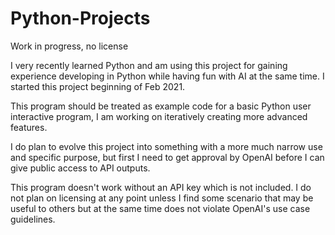 # Python-Projects
Work in progress, no license

I very recently learned Python and am using this project for gaining experience developing in Python while having fun with AI at the same time. I started this project 
beginning of Feb 2021.

This program should be treated as example code for a basic Python user interactive program, I am working on iteratively creating more advanced features.

I do plan to evolve this project into something with a more much narrow use and specific purpose, but first I need to get approval by OpenAI before 
I can give public access to API outputs.

This program doesn't work without an API key which is not included. I do not plan on licensing at any point unless I find some scenario
that may be useful to others but at the same time does not violate OpenAI's use case guidelines.
